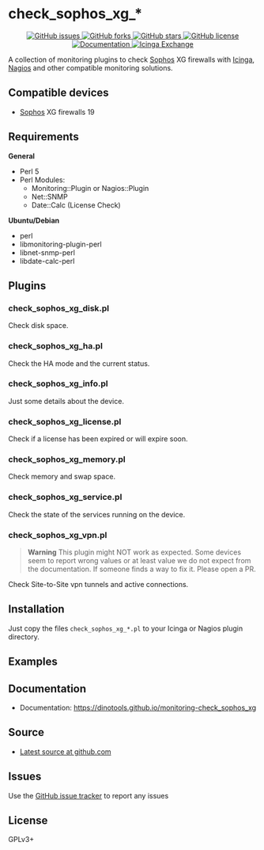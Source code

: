 check_sophos_xg_*
=================

<p align="center">
  <a href="https://github.com/dinotools/monitoring-check_sophos_xg/issues">
    <img alt="GitHub issues" src="https://img.shields.io/github/issues/dinotools/monitoring-check_sophos_xg">
  </a>
  <a href="https://github.com/dinotools/monitoring-check_sophos_xg/network">
    <img alt="GitHub forks" src="https://img.shields.io/github/forks/dinotools/monitoring-check_sophos_xg">
  </a>
  <a href="https://github.com/dinotools/monitoring-check_sophos_xg/stargazers">
    <img alt="GitHub stars" src="https://img.shields.io/github/stars/dinotools/monitoring-check_sophos_xg">
  </a>
  <a href="https://github.com/DinoTools/monitoring-check_sophos_xg/blob/main/LICENSE.md">
    <img alt="GitHub license" src="https://img.shields.io/github/license/dinotools/monitoring-check_sophos_xg">
  </a>
  <a href="https://dinotools.github.io/monitoring-check_sophos_xg">
    <img alt="Documentation" src="https://github.com/DinoTools/monitoring-check_sophos_xg/actions/workflows/pages.yml/badge.svg">
  </a>
  <a href="https://exchange.icinga.com/dinotools/check_sophos_xg">
    <img alt="Icinga Exchange" src="https://img.shields.io/badge/Icinga-Exchange-success">
  </a>
</p>


A collection of monitoring plugins to check [Sophos](https://www.sophos.com/) XG firewalls with [Icinga](https://icinga.com/), [Nagios](https://www.nagios.org/) and other compatible monitoring solutions.

Compatible devices
------------------

- [Sophos](https://www.sophos.com/) XG firewalls 19


Requirements
------------

**General**

- Perl 5
- Perl Modules:
    - Monitoring::Plugin or Nagios::Plugin
    - Net::SNMP
    - Date::Calc (License Check)

**Ubuntu/Debian**

- perl
- libmonitoring-plugin-perl
- libnet-snmp-perl
- libdate-calc-perl


Plugins
-------

### check_sophos_xg_disk.pl

Check disk space.

### check_sophos_xg_ha.pl

Check the HA mode and the current status.

### check_sophos_xg_info.pl

Just some details about the device.

### check_sophos_xg_license.pl

Check if a license has been expired or will expire soon.

### check_sophos_xg_memory.pl

Check memory and swap space.

### check_sophos_xg_service.pl

Check the state of the services running on the device.

### check_sophos_xg_vpn.pl

> **Warning**
> This plugin might NOT work as expected. Some devices seem to report wrong values or at least value we do not expect from the documentation. If someone finds a way to fix it. Please open a PR.

Check Site-to-Site vpn tunnels and active connections.

Installation
------------

Just copy the files `check_sophos_xg_*.pl` to your Icinga or Nagios plugin directory.

Examples
--------


Documentation
-------------

- Documentation: https://dinotools.github.io/monitoring-check_sophos_xg

Source
------

- [Latest source at github.com](https://github.com/DinoTools/monitoring-check_sophos_xg)

Issues
------

Use the [GitHub issue tracker](https://github.com/DinoTools/monitoring-check_sophos_xg/issues) to report any issues

License
-------

GPLv3+
